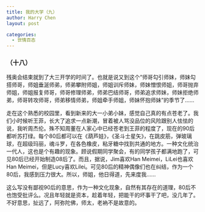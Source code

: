 ```yaml
---
title: 我的大学（九）
author: Harry Chen
layout: post

categories:
  - 世情百态
---
```


### （十八）

  残奥会结束就到了大三开学的时间了。也就是说又到这个“师哥勾引师妹，师妹勾搭师哥，师姐垂涎师弟，师弟攀附师姐，师姐训斥师妹，师妹憎恨师姐，师哥抛弃师姐，师姐报复师哥，师哥修理师弟，师弟巴结师哥，师弟追求师妹，师妹拒绝师弟，师哥转攻师哥，师弟移情师弟，师姐牵手师姐，师妹怀抱师妹”的季节了……

  走在这个熟悉的校园里，看到新来的大一小弟小妹，感觉自己真的有点苍老了。我们小时候听王菲，长大了追求一点新潮，冒着被人骂没品位的风险跟别人怯怯的说，我听周杰伦。殊不知周董在人家心中已经苍老到王菲的程度了，现在的90后都听苏打绿。每个80后都可以在《葫芦娃》，《圣斗士星矢》，在跳皮筋，弹玻璃球，在超级玛丽，魂斗罗，在各色橡皮，粘牙糖中找到共通的地方。一种文化统治一代人，这也是个有趣的现象。顾说假期同学聚会，有的同学孩子都满地跑了，可见80后已经开始制造08后了。而且，据说，Jim喜欢Han Meimei，LiLei也喜欢Han Meimei，但是Lucy喜欢Lilei。可见80后的精神偶像们也在纠结，作为一个80后，我感到压力很大。所以，师姐，他日得道，先来度我……

  这么写没有鄙视90后的意思，作为一种文化现象，自然有其存在的道理，80后不也饱受批评么。况且年轻就是资本，趁着年轻，把能干的坏事干了吧，没几年了。不好意思，扯远了，阿弥陀佛，师太，老衲不是故意的。
